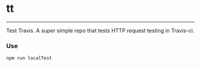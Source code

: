 tt
==



---

Test Travis. A super simple repo that tests HTTP request testing in Travis-ci.

### Use
`npm run localTest`